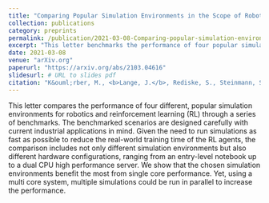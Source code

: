 ```yaml
---
title: "Comparing Popular Simulation Environments in the Scope of Robotics and Reinforcement Learning"
collection: publications
category: preprints
permalink: /publication/2021-03-08-Comparing-popular-simulation-environments-in-the-scope-of-robotics-and-reinforcement-learning
excerpt: "This letter benchmarks the performance of four popular simulation environments for robotics and reinforcement learning (RL), considering current industrial applications. The comparison evaluates various hardware configurations, from entry-level notebooks to high-performance dual-CPU servers, to optimize RL training time. Results show that single-core performance is critical, but multi-core systems allow for parallel simulations, enhancing overall performance."
date: 2021-03-08
venue: "arXiv.org"
paperurl: "https://arxiv.org/abs/2103.04616"
slidesurl: # URL to slides pdf
citation: "K&ouml;rber, M., <b>Lange, J.</b>, Rediske, S., Steinmann, S. and Gl&uuml;ck, R. &quot;Comparing Popular Simulation Environments in the Scope of Robotics and Reinforcement Learning&quot;, in <i>arXiv preprint</i>, March 2021, eprint: 2103.04616."
---
```

This letter compares the performance of four different, popular simulation environments for robotics and reinforcement learning (RL) through a series of benchmarks. The benchmarked scenarios are designed carefully with current industrial applications in mind. Given the need to run simulations as fast as possible to reduce the real-world training time of the RL agents, the comparison includes not only different simulation environments but also different hardware configurations, ranging from an entry-level notebook up to a dual CPU high performance server. We show that the chosen simulation environments benefit the most from single core performance. Yet, using a multi core system, multiple simulations could be run in parallel to increase the performance.
